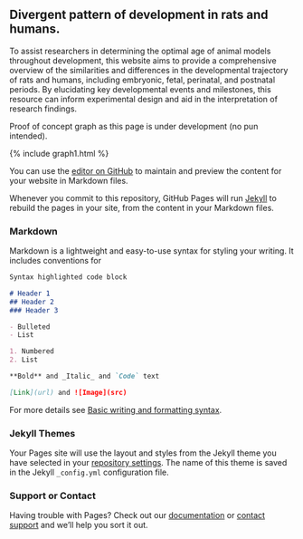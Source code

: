 ## Divergent pattern of development in rats and humans.
To assist researchers in determining the optimal age of animal models throughout development, this website aims to provide a comprehensive overview of the similarities and differences in the developmental trajectory of rats and humans, including embryonic, fetal, perinatal, and postnatal periods. By elucidating key developmental events and milestones, this resource can inform experimental design and aid in the interpretation of research findings.

Proof of concept graph as this page is under development (no pun intended).

{% include graph1.html %}

You can use the [editor on GitHub](https://github.com/Vazquez-Borsetti/rat-and-human-comparative-development/edit/gh-pages/index.md) to maintain and preview the content for your website in Markdown files.

Whenever you commit to this repository, GitHub Pages will run [Jekyll](https://jekyllrb.com/) to rebuild the pages in your site, from the content in your Markdown files.

### Markdown

Markdown is a lightweight and easy-to-use syntax for styling your writing. It includes conventions for

```markdown
Syntax highlighted code block

# Header 1
## Header 2
### Header 3

- Bulleted
- List

1. Numbered
2. List

**Bold** and _Italic_ and `Code` text

[Link](url) and ![Image](src)
```

For more details see [Basic writing and formatting syntax](https://docs.github.com/en/github/writing-on-github/getting-started-with-writing-and-formatting-on-github/basic-writing-and-formatting-syntax).

### Jekyll Themes

Your Pages site will use the layout and styles from the Jekyll theme you have selected in your [repository settings](https://github.com/Vazquez-Borsetti/rat-and-human-comparative-development/settings/pages). The name of this theme is saved in the Jekyll `_config.yml` configuration file.

### Support or Contact

Having trouble with Pages? Check out our [documentation](https://docs.github.com/categories/github-pages-basics/) or [contact support](https://support.github.com/contact) and we’ll help you sort it out.
